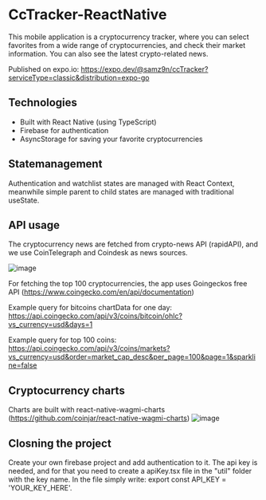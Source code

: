 # CcTracker-ReactNative

This mobile application is a cryptocurrency tracker, where you can select favorites from a wide range of cryptocurrencies, and check their market information. You can also see the latest crypto-related news.

Published on expo.io: https://expo.dev/@samz9n/ccTracker?serviceType=classic&distribution=expo-go

## Technologies
- Built with React Native (using TypeScript) 
- Firebase for authentication
- AsyncStorage for saving your favorite cryptocurrencies

## Statemanagement
Authentication and watchlist states are managed with React Context, meanwhile simple parent to child states are managed with traditional useState.

## API usage
The cryptocurrency news are fetched from crypto-news API (rapidAPI), and we use CoinTelegraph and Coindesk as news sources.

![image](https://user-images.githubusercontent.com/64839531/234488334-b85dbd05-7ab2-47e9-88bb-266883f0571c.png)

For fetching the top 100 cryptocurrencies, the app uses Goingeckos free API (https://www.coingecko.com/en/api/documentation)

Example query for bitcoins chartData for one day: https://api.coingecko.com/api/v3/coins/bitcoin/ohlc?vs_currency=usd&days=1

Example query for top 100 coins: https://api.coingecko.com/api/v3/coins/markets?vs_currency=usd&order=market_cap_desc&per_page=100&page=1&sparkline=false

## Cryptocurrency charts
Charts are built with react-native-wagmi-charts (https://github.com/coinjar/react-native-wagmi-charts)
![image](https://user-images.githubusercontent.com/64839531/232705917-8eafa776-d438-4932-bfb8-de12ecc0f36b.png)


## Closning the project
Create your own firebase project and add authentication to it. The api key is needed, and for that you need to create a apiKey.tsx file in the "util" folder with the key name. In the file simply write: export const API_KEY = 'YOUR_KEY_HERE'.
